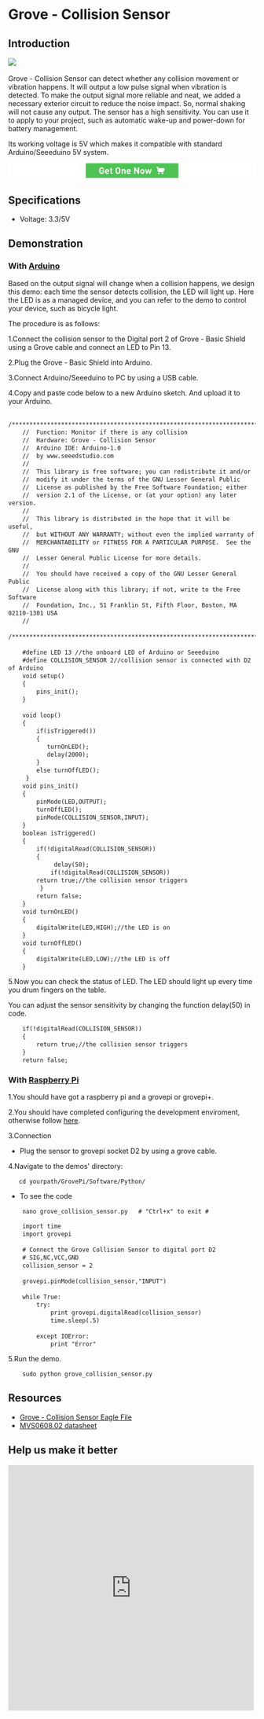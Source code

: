 <!-- 
+++
title       = "Grove - Collision Sensor"
+++
 -->

# Grove - Collision Sensor

Introduction
------------

![](assets/Grove-Collision_Sensor/img/Grove_–_Collision_Sensor_photo.jpg)

Grove - Collision Sensor can detect whether any collision movement or vibration happens. It will output a low pulse signal when vibration is detected. To make the output signal more reliable and neat, we added a necessary exterior circuit to reduce the noise impact. So, normal shaking will not cause any output. The sensor has a high sensitivity. You can use it to apply to your project, such as automatic wake-up and power-down for battery management.

Its working voltage is 5V which makes it compatible with standard Arduino/Seeeduino 5V system.

[![](assets/common/Get_One_Now_Banner.png)](http://www.seeedstudio.com/Grove-Collision-Sensor-p-1132.html)

Specifications
-------------

-   Voltage: 3.3/5V

Demonstration
-------------

### With [Arduino](/index.php?title=ArduinoAndaction=editAndredlink=1 "Arduino")

Based on the output signal will change when a collision happens, we design this demo: each time the sensor detects collision, the LED will light up. Here the LED is as a managed device, and you can refer to the demo to control your device, such as bicycle light.

The procedure is as follows:

1.Connect the collision sensor to the Digital port 2 of Grove - Basic Shield using a Grove cable and connect an LED to Pin 13.

2.Plug the Grove - Basic Shield into Arduino.

3.Connect Arduino/Seeeduino to PC by using a USB cable.

4.Copy and paste code below to a new Arduino sketch. And upload it to your Arduino.

```
    /****************************************************************************/  
    //  Function: Monitor if there is any collision
    //  Hardware: Grove - Collision Sensor
    //  Arduino IDE: Arduino-1.0
    //  by www.seeedstudio.com
    //
    //  This library is free software; you can redistribute it and/or
    //  modify it under the terms of the GNU Lesser General Public
    //  License as published by the Free Software Foundation; either
    //  version 2.1 of the License, or (at your option) any later version.
    //
    //  This library is distributed in the hope that it will be useful,
    //  but WITHOUT ANY WARRANTY; without even the implied warranty of
    //  MERCHANTABILITY or FITNESS FOR A PARTICULAR PURPOSE.  See the GNU
    //  Lesser General Public License for more details.
    //
    //  You should have received a copy of the GNU Lesser General Public
    //  License along with this library; if not, write to the Free Software
    //  Foundation, Inc., 51 Franklin St, Fifth Floor, Boston, MA 02110-1301 USA
    //
    /*******************************************************************************/ 

    #define LED 13 //the onboard LED of Arduino or Seeeduino
    #define COLLISION_SENSOR 2//collision sensor is connected with D2 of Arduino
    void setup()
    {
        pins_init();
    }

    void loop()
    {
        if(isTriggered())
        {
           turnOnLED();
           delay(2000);
        }
        else turnOffLED();
     }
    void pins_init()
    {
        pinMode(LED,OUTPUT);
        turnOffLED();
        pinMode(COLLISION_SENSOR,INPUT);
    }
    boolean isTriggered()
    {
        if(!digitalRead(COLLISION_SENSOR))
        {
             delay(50);  
            if(!digitalRead(COLLISION_SENSOR))
        return true;//the collision sensor triggers
         }
        return false;
    }
    void turnOnLED()
    {
        digitalWrite(LED,HIGH);//the LED is on
    }
    void turnOffLED()
    {
        digitalWrite(LED,LOW);//the LED is off
    }
```

5.Now you can check the status of LED. The LED should light up every time you drum fingers on the table.

You can adjust the sensor sensitivity by changing the function delay(50) in code.

```
    if(!digitalRead(COLLISION_SENSOR))
    {
        return true;//the collision sensor triggers
    }
    return false;
```
### With [Raspberry Pi](/GrovePiPlus "GrovePi+")

1.You should have got a raspberry pi and a grovepi or grovepi+.

2.You should have completed configuring the development enviroment, otherwise follow [here](/GrovePiPlus#Introducing_the_GrovePi.2B).

3.Connection

-   Plug the sensor to grovepi socket D2 by using a grove cable.

4.Navigate to the demos' directory:

       cd yourpath/GrovePi/Software/Python/

-   To see the code

```
    nano grove_collision_sensor.py   # "Ctrl+x" to exit #
```
```
    import time
    import grovepi

    # Connect the Grove Collision Sensor to digital port D2
    # SIG,NC,VCC,GND
    collision_sensor = 2

    grovepi.pinMode(collision_sensor,"INPUT")

    while True:
        try:
            print grovepi.digitalRead(collision_sensor)
            time.sleep(.5)

        except IOError:
            print "Error"
```

5.Run the demo.
```
    sudo python grove_collision_sensor.py
```

Resources
---------

-   [Grove - Collision Sensor Eagle File](assets/Grove-Collision_Sensor/res/Grove-Collision_Sensor_eagle_file.zip)
-   [MVS0608.02 datasheet](assets/Grove-Collision_Sensor/res/DataSheet-MVS0608_02-v2_1.pdf)

Help us make it better
-------------------------

<iframe frameborder="0" height="500" src="https://www.surveymonkey.com/r/6RGRHZ6" width="500"></iframe>
   


<!-- 
+++
oldwikiurl       = "http://www.seeedstudio.com/wiki/Grove_-_Collision_Sensor"
+++
 -->

<!-- This Markdown file was created from http://www.seeedstudio.com/wiki/Grove_-_Collision_Sensor -->
